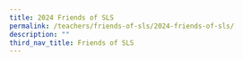```yaml
---
title: 2024 Friends of SLS
permalink: /teachers/friends-of-sls/2024-friends-of-sls/
description: ""
third_nav_title: Friends of SLS
---
```

